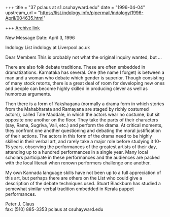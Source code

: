+++
title = "37 pclaus at s1.csuhayward.edu"
date = "1996-04-04"
upstream_url = "https://list.indology.info/pipermail/indology/1996-April/004635.html"

+++
[Archive link](https://list.indology.info/pipermail/indology/1996-April/004635.html)


New Message
Date: April 3, 1996 

Indology List
indology at Liverpool.ac.uk

Dear Members
This is probably not what the original inquiry wanted, but ...

There are also folk debate traditions.  These are often embedded
in dramatizations.  Karnataka has several.  One (the name I
forget) is between a man and a woman who debate which gender is
superior.  Though consisting of many stock retorts, there is a
great deal of room for developing new ones and people can become
highly skilled in producing clever as well as humorous arguments. 

Then there is a form of Yakshagana (normally a drama form in
which stories from the Mahabharata and Ramayana are staged by
richly costumed actors), called Tale Maddale, in which the actors
wear no costume, but sit opposite one another on the floor.  They
take the parts of their characters (say, Rama, Sugriva, Vali,
etc.) and perform the drama.  At critical moments, they confront
one another questioning and debating the moral justification of
their actions. The actors in this form of the drama need to be
highly skilled in their verbal art, and rarely take a major role
before studying it 10-15 years, observing the performances of the
greatest artists of their day, attending up to a hundred
performances in a single year. Many local scholars participate in
these performances and the audiences are packed with the local
literati when renown performers challenge one another.

My own Kannada language skills have not been up to a full
appreciation of this art, but perhaps there are others on the
List who could give a description of the debate techniques used.
Stuart Blackburn has studied a somewhat similar verbal tradition
embedded in Kerala puppet performances.

Peter J. Claus                        
fax: (510) 885-3353
pclaus at csuhayward.edu




